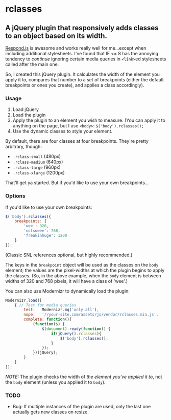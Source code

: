 rclasses
========

## A jQuery plugin that responsively adds classes to an object based on its width.

[Respond.js](https://github.com/scottjehl/Respond) is awesome and works really well for me...except when including additional stylesheets. I've found that IE <= 8 has the annoying tendency to _continue_ ignoring certain media queries in `<link>`ed stylesheets called after the main one.

So, I created this jQuery plugin. It calculates the width of the element you apply it to, compares that number to a set of breakpoints (either the default breakpoints or ones you create), and applies a class accordingly).

### Usage
1.  Load jQuery
2.  Load the plugin
3.  Apply the plugin to an element you wish to measure. (You can apply it to anything on the page, but I use `<body>`: `$('body').rclasses();`
4.  Use the dynamic classes to style your element.

By default, there are four classes at four breakpoints. They're pretty arbitrary, though:
* `.rclass-small` (480px)
* `.rclass-medium` (640px)
* `.rclass-large` (960px)
* `.rclass-xlarge` (1200px)

That'll get ya started. But if you'd like to use your own breakpoints...

### Options

If you'd like to use your own breakpoints:
```javascript
$('body').rclasses({
	breakpoints: {
		'wee': 320,
		'notsowee': 768,
		'freakinhuge': 1200
	}
});
```
(Classic SNL references optional, but highly recommended.)

The keys in the `breakpoint` object will be used as the classes on the `body` element; the values are the pixel-widths at which the plugin begins to apply the classes. (So, in the above example, when the `body` element is between widths of 320 and 768 pixels, it will have a class of 'wee'.) 

You can also use Modernizr to dynamically load the plugin:
```javascript
Modernizr.load([
	{ // Test for media queries
		test:	Modernizr.mq('only all'),
		nope:	'//your-site.com/assets/js/vendor/rclasses.min.js',
		complete: function(){
			(function($) {
				$(document).ready(function() {
					if(jQuery().rclasses){
						$('body').rclasses();
					}
				});
			})(jQuery);			
		}
	}
]);
```

*NOTE:* The plugin checks the width of _the element you've applied it to_, not the `body` element (unless you applied it to `body`).

### TODO
* Bug: If multiple instances of the plugin are used, only the last one actually gets new classes on resize.
